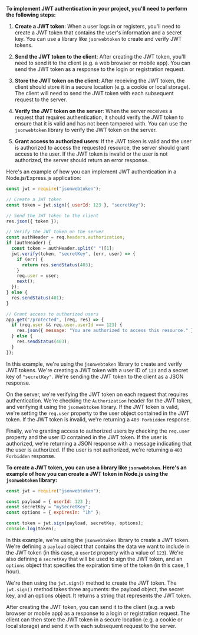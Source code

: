 **To implement JWT authentication in your project, you'll need to perform the following steps:**

1. **Create a JWT token**: When a user logs in or registers, you'll need to create a JWT token that contains the user's information and a secret key. You can use a library like `jsonwebtoken` to create and verify JWT tokens.

2. **Send the JWT token to the client**: After creating the JWT token, you'll need to send it to the client (e.g. a web browser or mobile app). You can send the JWT token as a response to the login or registration request.

3. **Store the JWT token on the client**: After receiving the JWT token, the client should store it in a secure location (e.g. a cookie or local storage). The client will need to send the JWT token with each subsequent request to the server.

4. **Verify the JWT token on the server**: When the server receives a request that requires authentication, it should verify the JWT token to ensure that it is valid and has not been tampered with. You can use the `jsonwebtoken` library to verify the JWT token on the server.

5. **Grant access to authorized users**: If the JWT token is valid and the user is authorized to access the requested resource, the server should grant access to the user. If the JWT token is invalid or the user is not authorized, the server should return an error response.

Here's an example of how you can implement JWT authentication in a Node.js/Express.js application:

```javascript
const jwt = require("jsonwebtoken");

// Create a JWT token
const token = jwt.sign({ userId: 123 }, "secretKey");

// Send the JWT token to the client
res.json({ token });

// Verify the JWT token on the server
const authHeader = req.headers.authorization;
if (authHeader) {
  const token = authHeader.split(" ")[1];
  jwt.verify(token, "secretKey", (err, user) => {
    if (err) {
      return res.sendStatus(403);
    }
    req.user = user;
    next();
  });
} else {
  res.sendStatus(401);
}

// Grant access to authorized users
app.get("/protected", (req, res) => {
  if (req.user && req.user.userId === 123) {
    res.json({ message: "You are authorized to access this resource." });
  } else {
    res.sendStatus(403);
  }
});
```

In this example, we're using the `jsonwebtoken` library to create and verify JWT tokens. We're creating a JWT token with a user ID of `123` and a secret key of `"secretKey"`. We're sending the JWT token to the client as a JSON response.

On the server, we're verifying the JWT token on each request that requires authentication. We're checking the `Authorization` header for the JWT token, and verifying it using the `jsonwebtoken` library. If the JWT token is valid, we're setting the `req.user` property to the user object contained in the JWT token. If the JWT token is invalid, we're returning a `403 Forbidden` response.

Finally, we're granting access to authorized users by checking the `req.user` property and the user ID contained in the JWT token. If the user is authorized, we're returning a JSON response with a message indicating that the user is authorized. If the user is not authorized, we're returning a `403 Forbidden` response.

**To create a JWT token, you can use a library like `jsonwebtoken`. Here's an example of how you can create a JWT token in Node.js using the `jsonwebtoken` library:**

```javascript
const jwt = require("jsonwebtoken");

const payload = { userId: 123 };
const secretKey = "mySecretKey";
const options = { expiresIn: "1h" };

const token = jwt.sign(payload, secretKey, options);
console.log(token);
```

In this example, we're using the `jsonwebtoken` library to create a JWT token. We're defining a `payload` object that contains the data we want to include in the JWT token (in this case, a `userId` property with a value of `123`). We're also defining a `secretKey` that will be used to sign the JWT token, and an `options` object that specifies the expiration time of the token (in this case, 1 hour).

We're then using the `jwt.sign()` method to create the JWT token. The `jwt.sign()` method takes three arguments: the payload object, the secret key, and an options object. It returns a string that represents the JWT token.

After creating the JWT token, you can send it to the client (e.g. a web browser or mobile app) as a response to a login or registration request. The client can then store the JWT token in a secure location (e.g. a cookie or local storage) and send it with each subsequent request to the server.